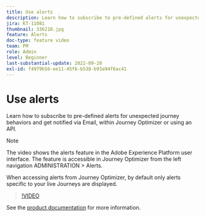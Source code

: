 ```yaml
---
title: Use alerts
description: Learn how to subscribe to pre-defined alerts for unexpected journey behaviors and get notified via Email, within Journey Optimizer or using an API.
jira: KT-11081
thumbnail: 336218.jpg
feature: Alerts
doc-type: feature video
team: PM
role: Admin
level: Beginner
last-substantial-update: 2022-09-28
exl-id: f4979b56-ee11-45f6-b538-b93a94f6ac41
---
```

# Use alerts

Learn how to subscribe to pre-defined alerts for unexpected journey behaviors and get notified via Email, within Journey Optimizer or using an API.

>[!NOTE]
>
>The video shows the alerts feature in the Adobe Experience Platform user interface. The feature is accessible in Journey Optimizer from the left navigation ADMINISTRATION > Alerts.
>
>
>When accessing alerts from Journey Optimizer, by default only alerts specific to your live Journeys are displayed.

>[!VIDEO](https://video.tv.adobe.com/v/336218?quality=12&learn=on)

See the [product documentation](https://experienceleague.adobe.com/docs/journey-optimizer/using/reporting/alerts.html?lang=en) for more information.
